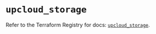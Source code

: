 # `upcloud_storage`

Refer to the Terraform Registry for docs: [`upcloud_storage`](https://registry.terraform.io/providers/upcloudltd/upcloud/5.13.0/docs/resources/storage).
